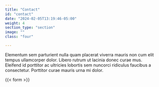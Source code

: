 ```yaml
---
title: "Contact"
id: "contact"
date: "2024-02-05T13:19:46-05:00"
weight: 4
section_type: "section"
image: ""
class: "four"

---
```

Elementum sem parturient nulla quam placerat viverra mauris non cum elit tempus ullamcorper dolor. Libero rutrum ut lacinia donec curae mus. Eleifend id porttitor ac ultricies lobortis sem nuncorci ridiculus faucibus a consectetur. Porttitor curae mauris urna mi dolor.

{{< form >}}